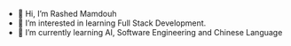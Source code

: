 - 👋 Hi, I’m Rashed Mamdouh
- 👀 I’m interested in learning Full Stack Development.
- 🌱 I’m currently learning AI, Software Engineering and Chinese Language


<!---
rashedmamdouh/rashedmamdouh is a ✨ special ✨ repository because its `README.md` (this file) appears on your GitHub profile.
You can click the Preview link to take a look at your changes.
--->

